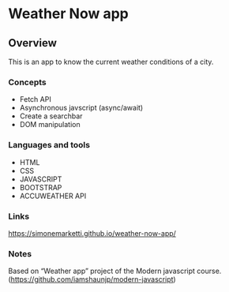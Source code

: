 # Weather Now app

## Overview

This is an app to know the current weather conditions of a city.

### Concepts

- Fetch API
- Asynchronous javscript (async/await)
- Create a searchbar
- DOM manipulation

### Languages and tools

- HTML
- CSS
- JAVASCRIPT
- BOOTSTRAP
- ACCUWEATHER API

### Links

https://simonemarketti.github.io/weather-now-app/

### Notes

Based on “Weather app” project of the Modern javascript course. (https://github.com/iamshaunjp/modern-javascript)
